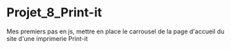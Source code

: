 # Projet_8_Print-it

Mes premiers pas en js, mettre en place le carrousel de la page d'accueil du site d'une imprimerie Print-it

